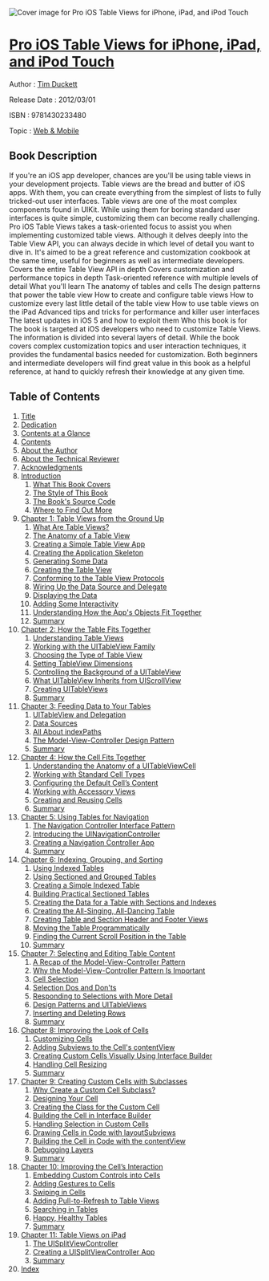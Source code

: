 ![Cover image for Pro iOS Table Views for iPhone, iPad, and iPod Touch](https://imgdetail.ebookreading.net/cover/cover/web_mobile/EB9781430233480.jpg)

[Pro iOS Table Views for iPhone, iPad, and iPod Touch](https://ebookreading.net/view/book/Pro+iOS+Table+Views+for+iPhone%2C+iPad%2C+and+iPod+Touch-EB9781430233480_1.html "Pro iOS Table Views for iPhone, iPad, and iPod Touch")
====================================================================================================================

Author : [Tim Duckett](https://ebookreading.net/search/author/Tim+Duckett)

Release Date : 2012/03/01

ISBN : 9781430233480

Topic : [Web & Mobile](https://ebookreading.net/search/category/web-mobile)

Book Description
-----------------

If you're an iOS app developer, chances are you'll be using table views in your development projects. Table views are the bread and butter of iOS apps. With them, you can create everything from the simplest of lists to fully tricked-out user interfaces.
Table views are one of the most complex components found in UIKit. While using them for boring standard user interfaces is quite simple, customizing them can become really challenging.
Pro iOS Table Views takes a task-oriented focus to assist you when implementing customized table views. Although it delves deeply into the Table View API, you can always decide in which level of detail you want to dive in. It's aimed to be a great reference and customization cookbook at the same time, useful for beginners as well as intermediate developers.
Covers the entire Table View API in depth
Covers customization and performance topics in depth
Task-oriented reference with multiple levels of detail
What you'll learn
The anatomy of tables and cells
The design patterns that power the table view
How to create and configure table views
How to customize every last little detail of the table view
How to use table views on the iPad
Advanced tips and tricks for performance and killer user interfaces
The latest updates in iOS 5 and how to exploit them
Who this book is for
The book is targeted at iOS developers who need to customize Table Views. The information is divided into several layers of detail. While the book covers complex customization topics and user interaction techniques, it provides the fundamental basics needed for customization. Both beginners and intermediate developers will find great value in this book as a helpful reference, at hand to quickly refresh their knowledge at any given time.
              
Table of Contents
-----------------

1. [Title](https://ebookreading.net/view/book/Pro+iOS+Table+Views+for+iPhone%2C+iPad%2C+and+iPod+Touch-EB9781430233480_2.html)
1. [Dedication](https://ebookreading.net/view/book/Pro+iOS+Table+Views+for+iPhone%2C+iPad%2C+and+iPod+Touch-EB9781430233480_4.html)
1. [Contents at a Glance](https://ebookreading.net/view/book/Pro+iOS+Table+Views+for+iPhone%2C+iPad%2C+and+iPod+Touch-EB9781430233480_5.html#contents_at_a_glanc)
1. [Contents](https://ebookreading.net/view/book/Pro+iOS+Table+Views+for+iPhone%2C+iPad%2C+and+iPod+Touch-EB9781430233480_6.html#contents)
1. [About the Author](https://ebookreading.net/view/book/Pro+iOS+Table+Views+for+iPhone%2C+iPad%2C+and+iPod+Touch-EB9781430233480_7.html#about_the_authors)
1. [About the Technical Reviewer](https://ebookreading.net/view/book/Pro+iOS+Table+Views+for+iPhone%2C+iPad%2C+and+iPod+Touch-EB9781430233480_8.html#aboutthetechnicalre)
1. [Acknowledgments](https://ebookreading.net/view/book/Pro+iOS+Table+Views+for+iPhone%2C+iPad%2C+and+iPod+Touch-EB9781430233480_9.html#acknowledgments)
1. [Introduction](https://ebookreading.net/view/book/Pro+iOS+Table+Views+for+iPhone%2C+iPad%2C+and+iPod+Touch-EB9781430233480_10.html#introduction)
    1. [What This Book Covers](https://ebookreading.net/view/book/Pro+iOS+Table+Views+for+iPhone%2C+iPad%2C+and+iPod+Touch-EB9781430233480_10.html#what_this_book_cove)
    1. [The Style of This Book](https://ebookreading.net/view/book/Pro+iOS+Table+Views+for+iPhone%2C+iPad%2C+and+iPod+Touch-EB9781430233480_10.html#the_style_of_this_b)
    1. [The Book&#39;s Source Code](https://ebookreading.net/view/book/Pro+iOS+Table+Views+for+iPhone%2C+iPad%2C+and+iPod+Touch-EB9781430233480_10.html#the_books_source_co)
    1. [Where to Find Out More](https://ebookreading.net/view/book/Pro+iOS+Table+Views+for+iPhone%2C+iPad%2C+and+iPod+Touch-EB9781430233480_10.html#where_to_find_out_m)
1. [Chapter 1: Table Views from the Ground Up](https://ebookreading.net/view/book/Pro+iOS+Table+Views+for+iPhone%2C+iPad%2C+and+iPod+Touch-EB9781430233480_11.html#ch1)
    1. [What Are Table Views?](https://ebookreading.net/view/book/Pro+iOS+Table+Views+for+iPhone%2C+iPad%2C+and+iPod+Touch-EB9781430233480_11.html#what_are_table_view)
    1. [The Anatomy of a Table View](https://ebookreading.net/view/book/Pro+iOS+Table+Views+for+iPhone%2C+iPad%2C+and+iPod+Touch-EB9781430233480_11.html#the_anatomy_of_a_ta)
    1. [Creating a Simple Table View App](https://ebookreading.net/view/book/Pro+iOS+Table+Views+for+iPhone%2C+iPad%2C+and+iPod+Touch-EB9781430233480_11.html#creating_a_simple_t)
    1. [Creating the Application Skeleton](https://ebookreading.net/view/book/Pro+iOS+Table+Views+for+iPhone%2C+iPad%2C+and+iPod+Touch-EB9781430233480_11.html#creating_the_applic)
    1. [Generating Some Data](https://ebookreading.net/view/book/Pro+iOS+Table+Views+for+iPhone%2C+iPad%2C+and+iPod+Touch-EB9781430233480_11.html#generating_some_dat)
    1. [Creating the Table View](https://ebookreading.net/view/book/Pro+iOS+Table+Views+for+iPhone%2C+iPad%2C+and+iPod+Touch-EB9781430233480_11.html#creating_the_table_)
    1. [Conforming to the Table View Protocols](https://ebookreading.net/view/book/Pro+iOS+Table+Views+for+iPhone%2C+iPad%2C+and+iPod+Touch-EB9781430233480_11.html#conforming_to_the_t)
    1. [Wiring Up the Data Source and Delegate](https://ebookreading.net/view/book/Pro+iOS+Table+Views+for+iPhone%2C+iPad%2C+and+iPod+Touch-EB9781430233480_11.html#wiring_up_the_data_)
    1. [Displaying the Data](https://ebookreading.net/view/book/Pro+iOS+Table+Views+for+iPhone%2C+iPad%2C+and+iPod+Touch-EB9781430233480_11.html#displaying_the_data)
    1. [Adding Some Interactivity](https://ebookreading.net/view/book/Pro+iOS+Table+Views+for+iPhone%2C+iPad%2C+and+iPod+Touch-EB9781430233480_11.html#adding_some_interac)
    1. [Understanding How the App&#39;s Objects Fit Together](https://ebookreading.net/view/book/Pro+iOS+Table+Views+for+iPhone%2C+iPad%2C+and+iPod+Touch-EB9781430233480_11.html#understanding_how_t)
    1. [Summary](https://ebookreading.net/view/book/Pro+iOS+Table+Views+for+iPhone%2C+iPad%2C+and+iPod+Touch-EB9781430233480_11.html#summary)
1. [Chapter 2: How the Table Fits Together](https://ebookreading.net/view/book/Pro+iOS+Table+Views+for+iPhone%2C+iPad%2C+and+iPod+Touch-EB9781430233480_12.html#ch2)
    1. [Understanding Table Views](https://ebookreading.net/view/book/Pro+iOS+Table+Views+for+iPhone%2C+iPad%2C+and+iPod+Touch-EB9781430233480_12.html#understanding_table)
    1. [Working with the UITableView Family](https://ebookreading.net/view/book/Pro+iOS+Table+Views+for+iPhone%2C+iPad%2C+and+iPod+Touch-EB9781430233480_12.html#working_with_the_ui)
    1. [Choosing the Type of Table View](https://ebookreading.net/view/book/Pro+iOS+Table+Views+for+iPhone%2C+iPad%2C+and+iPod+Touch-EB9781430233480_12.html#choosing_the_type_o)
    1. [Setting TableView Dimensions](https://ebookreading.net/view/book/Pro+iOS+Table+Views+for+iPhone%2C+iPad%2C+and+iPod+Touch-EB9781430233480_12.html#setting_tableview_d)
    1. [Controlling the Background of a UITableView](https://ebookreading.net/view/book/Pro+iOS+Table+Views+for+iPhone%2C+iPad%2C+and+iPod+Touch-EB9781430233480_12.html#controlling_the_bac)
    1. [What UITableView Inherits from UIScrollView](https://ebookreading.net/view/book/Pro+iOS+Table+Views+for+iPhone%2C+iPad%2C+and+iPod+Touch-EB9781430233480_12.html#what_uitableview_in)
    1. [Creating UITableViews](https://ebookreading.net/view/book/Pro+iOS+Table+Views+for+iPhone%2C+iPad%2C+and+iPod+Touch-EB9781430233480_12.html#creating_uitablevie)
    1. [Summary](https://ebookreading.net/view/book/Pro+iOS+Table+Views+for+iPhone%2C+iPad%2C+and+iPod+Touch-EB9781430233480_12.html#summary1)
1. [Chapter 3: Feeding Data to Your Tables](https://ebookreading.net/view/book/Pro+iOS+Table+Views+for+iPhone%2C+iPad%2C+and+iPod+Touch-EB9781430233480_13.html#ch3)
    1. [UITableView and Delegation](https://ebookreading.net/view/book/Pro+iOS+Table+Views+for+iPhone%2C+iPad%2C+and+iPod+Touch-EB9781430233480_13.html#uitableview_and_del)
    1. [Data Sources](https://ebookreading.net/view/book/Pro+iOS+Table+Views+for+iPhone%2C+iPad%2C+and+iPod+Touch-EB9781430233480_13.html#data_sources)
    1. [All About indexPaths](https://ebookreading.net/view/book/Pro+iOS+Table+Views+for+iPhone%2C+iPad%2C+and+iPod+Touch-EB9781430233480_13.html#all_about_indexpath)
    1. [The Model-View-Controller Design Pattern](https://ebookreading.net/view/book/Pro+iOS+Table+Views+for+iPhone%2C+iPad%2C+and+iPod+Touch-EB9781430233480_13.html#the_modelviewcontro)
    1. [Summary](https://ebookreading.net/view/book/Pro+iOS+Table+Views+for+iPhone%2C+iPad%2C+and+iPod+Touch-EB9781430233480_13.html#summary2)
1. [Chapter 4: How the Cell Fits Together](https://ebookreading.net/view/book/Pro+iOS+Table+Views+for+iPhone%2C+iPad%2C+and+iPod+Touch-EB9781430233480_14.html#ch4)
    1. [Understanding the Anatomy of a UITableViewCell](https://ebookreading.net/view/book/Pro+iOS+Table+Views+for+iPhone%2C+iPad%2C+and+iPod+Touch-EB9781430233480_14.html#understanding_the_a)
    1. [Working with Standard Cell Types](https://ebookreading.net/view/book/Pro+iOS+Table+Views+for+iPhone%2C+iPad%2C+and+iPod+Touch-EB9781430233480_14.html#working_with_standa)
    1. [Configuring the Default Cell’s Content](https://ebookreading.net/view/book/Pro+iOS+Table+Views+for+iPhone%2C+iPad%2C+and+iPod+Touch-EB9781430233480_14.html#configuring_the_def)
    1. [Working with Accessory Views](https://ebookreading.net/view/book/Pro+iOS+Table+Views+for+iPhone%2C+iPad%2C+and+iPod+Touch-EB9781430233480_14.html#working_with_access)
    1. [Creating and Reusing Cells](https://ebookreading.net/view/book/Pro+iOS+Table+Views+for+iPhone%2C+iPad%2C+and+iPod+Touch-EB9781430233480_14.html#creating_and_reusin)
    1. [Summary](https://ebookreading.net/view/book/Pro+iOS+Table+Views+for+iPhone%2C+iPad%2C+and+iPod+Touch-EB9781430233480_14.html#summary3)
1. [Chapter 5: Using Tables for Navigation](https://ebookreading.net/view/book/Pro+iOS+Table+Views+for+iPhone%2C+iPad%2C+and+iPod+Touch-EB9781430233480_15.html#ch5)
    1. [The Navigation Controller Interface Pattern](https://ebookreading.net/view/book/Pro+iOS+Table+Views+for+iPhone%2C+iPad%2C+and+iPod+Touch-EB9781430233480_15.html#the_navigation_cont)
    1. [Introducing the UINavigationController](https://ebookreading.net/view/book/Pro+iOS+Table+Views+for+iPhone%2C+iPad%2C+and+iPod+Touch-EB9781430233480_15.html#introducing_the_uin)
    1. [Creating a Navigation Controller App](https://ebookreading.net/view/book/Pro+iOS+Table+Views+for+iPhone%2C+iPad%2C+and+iPod+Touch-EB9781430233480_15.html#creating_a_navigati)
    1. [Summary](https://ebookreading.net/view/book/Pro+iOS+Table+Views+for+iPhone%2C+iPad%2C+and+iPod+Touch-EB9781430233480_15.html#summary4)
1. [Chapter 6: Indexing, Grouping, and Sorting](https://ebookreading.net/view/book/Pro+iOS+Table+Views+for+iPhone%2C+iPad%2C+and+iPod+Touch-EB9781430233480_16.html#ch6)
    1. [Using Indexed Tables](https://ebookreading.net/view/book/Pro+iOS+Table+Views+for+iPhone%2C+iPad%2C+and+iPod+Touch-EB9781430233480_16.html#using_indexed_table)
    1. [Using Sectioned and Grouped Tables](https://ebookreading.net/view/book/Pro+iOS+Table+Views+for+iPhone%2C+iPad%2C+and+iPod+Touch-EB9781430233480_16.html#using_sectioned_and)
    1. [Creating a Simple Indexed Table](https://ebookreading.net/view/book/Pro+iOS+Table+Views+for+iPhone%2C+iPad%2C+and+iPod+Touch-EB9781430233480_16.html#creating_a_simple_i)
    1. [Building Practical Sectioned Tables](https://ebookreading.net/view/book/Pro+iOS+Table+Views+for+iPhone%2C+iPad%2C+and+iPod+Touch-EB9781430233480_16.html#building_practical_)
    1. [Creating the Data for a Table with Sections and Indexes](https://ebookreading.net/view/book/Pro+iOS+Table+Views+for+iPhone%2C+iPad%2C+and+iPod+Touch-EB9781430233480_16.html#creating_the_data_f)
    1. [Creating the All-Singing, All-Dancing Table](https://ebookreading.net/view/book/Pro+iOS+Table+Views+for+iPhone%2C+iPad%2C+and+iPod+Touch-EB9781430233480_16.html#creating_the_allsin)
    1. [Creating Table and Section Header and Footer Views](https://ebookreading.net/view/book/Pro+iOS+Table+Views+for+iPhone%2C+iPad%2C+and+iPod+Touch-EB9781430233480_16.html#creating_table_and_)
    1. [Moving the Table Programmatically](https://ebookreading.net/view/book/Pro+iOS+Table+Views+for+iPhone%2C+iPad%2C+and+iPod+Touch-EB9781430233480_16.html#moving_the_table_pr)
    1. [Finding the Current Scroll Position in the Table](https://ebookreading.net/view/book/Pro+iOS+Table+Views+for+iPhone%2C+iPad%2C+and+iPod+Touch-EB9781430233480_16.html#finding_the_current)
    1. [Summary](https://ebookreading.net/view/book/Pro+iOS+Table+Views+for+iPhone%2C+iPad%2C+and+iPod+Touch-EB9781430233480_16.html#summary5)
1. [Chapter 7: Selecting and Editing Table Content](https://ebookreading.net/view/book/Pro+iOS+Table+Views+for+iPhone%2C+iPad%2C+and+iPod+Touch-EB9781430233480_17.html#ch7)
    1. [A Recap of the Model-View-Controller Pattern](https://ebookreading.net/view/book/Pro+iOS+Table+Views+for+iPhone%2C+iPad%2C+and+iPod+Touch-EB9781430233480_17.html#a_recap_of_the_mode)
    1. [Why the Model-View-Controller Pattern Is Important](https://ebookreading.net/view/book/Pro+iOS+Table+Views+for+iPhone%2C+iPad%2C+and+iPod+Touch-EB9781430233480_17.html#why_the_modelviewco)
    1. [Cell Selection](https://ebookreading.net/view/book/Pro+iOS+Table+Views+for+iPhone%2C+iPad%2C+and+iPod+Touch-EB9781430233480_17.html#cell_selection)
    1. [Selection Dos and Don&#39;ts](https://ebookreading.net/view/book/Pro+iOS+Table+Views+for+iPhone%2C+iPad%2C+and+iPod+Touch-EB9781430233480_17.html#selection_dos_and_d)
    1. [Responding to Selections with More Detail](https://ebookreading.net/view/book/Pro+iOS+Table+Views+for+iPhone%2C+iPad%2C+and+iPod+Touch-EB9781430233480_17.html#responding_to_selec)
    1. [Design Patterns and UITableViews](https://ebookreading.net/view/book/Pro+iOS+Table+Views+for+iPhone%2C+iPad%2C+and+iPod+Touch-EB9781430233480_17.html#design_patterns_and)
    1. [Inserting and Deleting Rows](https://ebookreading.net/view/book/Pro+iOS+Table+Views+for+iPhone%2C+iPad%2C+and+iPod+Touch-EB9781430233480_17.html#inserting_and_delet)
    1. [Summary](https://ebookreading.net/view/book/Pro+iOS+Table+Views+for+iPhone%2C+iPad%2C+and+iPod+Touch-EB9781430233480_17.html#summary6)
1. [Chapter 8: Improving the Look of Cells](https://ebookreading.net/view/book/Pro+iOS+Table+Views+for+iPhone%2C+iPad%2C+and+iPod+Touch-EB9781430233480_18.html#ch8)
    1. [Customizing Cells](https://ebookreading.net/view/book/Pro+iOS+Table+Views+for+iPhone%2C+iPad%2C+and+iPod+Touch-EB9781430233480_18.html#customizing_cells)
    1. [Adding Subviews to the Cell&#39;s contentView](https://ebookreading.net/view/book/Pro+iOS+Table+Views+for+iPhone%2C+iPad%2C+and+iPod+Touch-EB9781430233480_18.html#adding_subviews_to_)
    1. [Creating Custom Cells Visually Using Interface Builder](https://ebookreading.net/view/book/Pro+iOS+Table+Views+for+iPhone%2C+iPad%2C+and+iPod+Touch-EB9781430233480_18.html#creating_custom_cel)
    1. [Handling Cell Resizing](https://ebookreading.net/view/book/Pro+iOS+Table+Views+for+iPhone%2C+iPad%2C+and+iPod+Touch-EB9781430233480_18.html#handling_cell_resiz)
    1. [Summary](https://ebookreading.net/view/book/Pro+iOS+Table+Views+for+iPhone%2C+iPad%2C+and+iPod+Touch-EB9781430233480_18.html#summary7)
1. [Chapter 9: Creating Custom Cells with Subclasses](https://ebookreading.net/view/book/Pro+iOS+Table+Views+for+iPhone%2C+iPad%2C+and+iPod+Touch-EB9781430233480_19.html#ch9)
    1. [Why Create a Custom Cell Subclass?](https://ebookreading.net/view/book/Pro+iOS+Table+Views+for+iPhone%2C+iPad%2C+and+iPod+Touch-EB9781430233480_19.html#why_create_a_custom)
    1. [Designing Your Cell](https://ebookreading.net/view/book/Pro+iOS+Table+Views+for+iPhone%2C+iPad%2C+and+iPod+Touch-EB9781430233480_19.html#designing_your_cell)
    1. [Creating the Class for the Custom Cell](https://ebookreading.net/view/book/Pro+iOS+Table+Views+for+iPhone%2C+iPad%2C+and+iPod+Touch-EB9781430233480_19.html#creating_the_class_)
    1. [Building the Cell in Interface Builder](https://ebookreading.net/view/book/Pro+iOS+Table+Views+for+iPhone%2C+iPad%2C+and+iPod+Touch-EB9781430233480_19.html#building_the_cell_i)
    1. [Handling Selection in Custom Cells](https://ebookreading.net/view/book/Pro+iOS+Table+Views+for+iPhone%2C+iPad%2C+and+iPod+Touch-EB9781430233480_19.html#handling_selection_)
    1. [Drawing Cells in Code with layoutSubviews](https://ebookreading.net/view/book/Pro+iOS+Table+Views+for+iPhone%2C+iPad%2C+and+iPod+Touch-EB9781430233480_19.html#drawing_cells_in_co)
    1. [Building the Cell in Code with the contentView](https://ebookreading.net/view/book/Pro+iOS+Table+Views+for+iPhone%2C+iPad%2C+and+iPod+Touch-EB9781430233480_19.html#building_the_cell_i)
    1. [Debugging Layers](https://ebookreading.net/view/book/Pro+iOS+Table+Views+for+iPhone%2C+iPad%2C+and+iPod+Touch-EB9781430233480_19.html#debugging_layers)
    1. [Summary](https://ebookreading.net/view/book/Pro+iOS+Table+Views+for+iPhone%2C+iPad%2C+and+iPod+Touch-EB9781430233480_19.html#summary8)
1. [Chapter 10: Improving the Cell’s Interaction](https://ebookreading.net/view/book/Pro+iOS+Table+Views+for+iPhone%2C+iPad%2C+and+iPod+Touch-EB9781430233480_20.html#ch10)
    1. [Embedding Custom Controls into Cells](https://ebookreading.net/view/book/Pro+iOS+Table+Views+for+iPhone%2C+iPad%2C+and+iPod+Touch-EB9781430233480_20.html#embedding_custom_co)
    1. [Adding Gestures to Cells](https://ebookreading.net/view/book/Pro+iOS+Table+Views+for+iPhone%2C+iPad%2C+and+iPod+Touch-EB9781430233480_20.html#adding_gestures_to_)
    1. [Swiping in Cells](https://ebookreading.net/view/book/Pro+iOS+Table+Views+for+iPhone%2C+iPad%2C+and+iPod+Touch-EB9781430233480_20.html#swiping_in_cells)
    1. [Adding Pull-to-Refresh to Table Views](https://ebookreading.net/view/book/Pro+iOS+Table+Views+for+iPhone%2C+iPad%2C+and+iPod+Touch-EB9781430233480_20.html#adding_pulltorefres)
    1. [Searching in Tables](https://ebookreading.net/view/book/Pro+iOS+Table+Views+for+iPhone%2C+iPad%2C+and+iPod+Touch-EB9781430233480_20.html#searching_in_tables)
    1. [Happy, Healthy Tables](https://ebookreading.net/view/book/Pro+iOS+Table+Views+for+iPhone%2C+iPad%2C+and+iPod+Touch-EB9781430233480_20.html#happy_healthy_table)
    1. [Summary](https://ebookreading.net/view/book/Pro+iOS+Table+Views+for+iPhone%2C+iPad%2C+and+iPod+Touch-EB9781430233480_20.html#summary9)
1. [Chapter 11: Table Views on iPad](https://ebookreading.net/view/book/Pro+iOS+Table+Views+for+iPhone%2C+iPad%2C+and+iPod+Touch-EB9781430233480_21.html#ch11)
    1. [The UISplitViewController](https://ebookreading.net/view/book/Pro+iOS+Table+Views+for+iPhone%2C+iPad%2C+and+iPod+Touch-EB9781430233480_21.html#the_uisplitviewcont)
    1. [Creating a UISplitViewController App](https://ebookreading.net/view/book/Pro+iOS+Table+Views+for+iPhone%2C+iPad%2C+and+iPod+Touch-EB9781430233480_21.html#creating_a_uisplitv)
    1. [Summary](https://ebookreading.net/view/book/Pro+iOS+Table+Views+for+iPhone%2C+iPad%2C+and+iPod+Touch-EB9781430233480_21.html#summary10)
1. [Index](https://ebookreading.net/view/book/Pro+iOS+Table+Views+for+iPhone%2C+iPad%2C+and+iPod+Touch-EB9781430233480_22.html#index)
